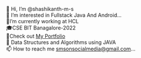 👋 Hi, I’m @shashikanth-m-s<br>
👀 I’m interested in Fullstack Java And Android...<br>
🎯I’m currently working at HCL<br>
🎓CSE BIT Banagalore-2022 <br>
🔭Check out <a href="https://shashikanth-m-s.github.io/Port-folio/">My Portfolio</a><br>
🌱 Data Structures and Algorithms using JAVA<br>
📫 How to reach me  smsonsocialmedia@gmail.com...<br>


<!---
shashikanth-m-s/shashikanth-m-s is a ✨ special ✨ repository because its `README.md` (this file) appears on your GitHub profile.
You can click the Preview link to take a look at your changes.
--->
